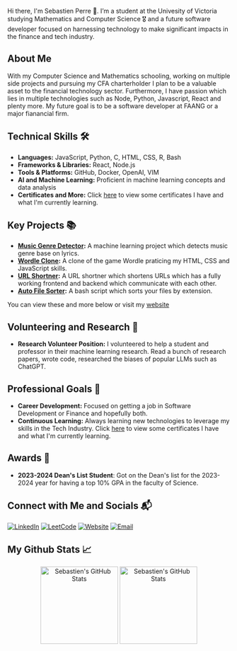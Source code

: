 Hi there, I'm Sebastien Perre 👋. I’m a student at the Univesity of Victoria studying Mathematics and Computer Science 🎖️ and a future software developer focused on harnessing technology to make significant impacts in the finance and tech industry.

## About Me 
With my Computer Science and Mathematics schooling, working on multiple side projects and pursuing my CFA charterholder I plan to be a valuable asset to the financial technology sector. Furthermore, I have passion which lies in multiple technologies such as Node, Python, Javascript, React and plenty more. My future goal is to be a software developer at FAANG or a major fianancial firm.

## Technical Skills 🛠️
- **Languages:** JavaScript, Python, C, HTML, CSS, R, Bash
- **Frameworks & Libraries:** React, Node.js
- **Tools & Platforms:** GitHub, Docker, OpenAI, VIM
- **AI and Machine Learning:** Proficient in machine learning concepts and data analysis
- **Certificates and More:** Click [here](https://github.com/sebperre/continuous-learning) to view some certificates I have and what I'm currently learning.

## Key Projects 📚
- **[Music Genre Detector](https://github.com/sebperre/genre_classifier):** A machine learning project which detects music genre base on lyrics.
- **[Wordle Clone](https://github.com/sebperre/wordle-clone):** A clone of the game Wordle praticing my HTML, CSS and JavaScript skills.
- **[URL Shortner](https://github.com/sebperre/url-shortner):** A URL shortner which shortens URLs which has a fully working frontend and backend which communicate with each other.
- **[Auto File Sorter](https://github.com/sebperre/auto-file-sorter):** A bash script which sorts your files by extension.

You can view these and more below or visit my [website](https://sebastienperre.org/)

## Volunteering and Research 🧪
- **Research Volunteer Position:** I volunteered to help a student and professor in their machine learning research. Read a bunch of research papers, wrote code, researched the biases of popular LLMs such as ChatGPT.

## Professional Goals 🚀
- **Career Development:** Focused on getting a job in Software Development or Finance and hopefully both.
- **Continuous Learning:** Always learning new technologies to leverage my skills in the Tech Industry. Click [here](https://github.com/sebperre/continuous-learning) to view some certificates I have and what I'm currently learning.

## Awards 🥇
- **2023-2024 Dean's List Student**: Got on the Dean's list for the 2023-2024 year for having a top 10% GPA in the faculty of Science.

## Connect with Me and Socials 📬

[![LinkedIn](https://img.shields.io/badge/LinkedIn-0077B5?style=for-the-badge&logo=linkedin&logoColor=white)](https://www.linkedin.com/in/sebastienperre/)
[![LeetCode](https://img.shields.io/badge/LeetCode-FFA116?style=for-the-badge&logo=leetcode&logoColor=white)](https://leetcode.com/u/sebperre/)
[![Website](https://img.shields.io/badge/Website-000000?style=for-the-badge&logo=About.me&logoColor=white)](https://sebastienperre.org/)
[![Email](https://img.shields.io/badge/Email-D14836?style=for-the-badge&logo=gmail&logoColor=white)](mailto:sebastienperreprofessional@gmail.com)

## My Github Stats 📈

<div align="center">
  <img align="center" height="175" alt="Sebastien's GitHub Stats" src="https://github-readme-stats.vercel.app/api?username=sebperre&theme=github_dark&show_icons=true&count_private=true&disable_animations=true&include_all_commits=true" />
  <img align="center" height="175" alt="Sebastien's GitHub Stats" src="https://github-readme-stats.vercel.app/api/top-langs/?username=sebperre&layout=compact&theme=github_dark" />
</div>
